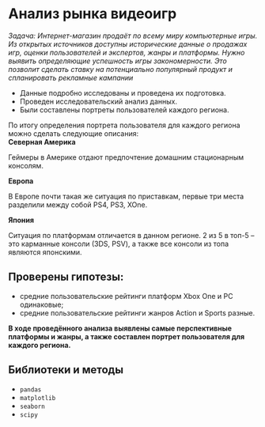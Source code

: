 # Анализ рынка видеоигр

*Задача: Интернет-магазин продаёт по всему миру компьютерные игры. Из открытых источников доступны исторические данные о продажах игр, оценки пользователей и экспертов, жанры и платформы. Нужно выявить определяющие успешность игры закономерности. Это позволит сделать ставку на потенциально популярный продукт и спланировать рекламные кампании*

* Данные подробно исследованы и проведена их подготовка.
* Проведен исследовательский анализ данных.
* Были составлены портреты пользователей каждого региона.

По итогу определения портрета пользователя для каждого региона можно сделать следующие описания:<br>
**Северная Америка**  

Геймеры в Америке отдают предпочтение домашним стационарным консолям.  

**Европа**  

В Европе почти такая же ситуация по приставкам, первые три места разделили между собой PS4, PS3, XOne.  

**Япония**  
  
Ситуация по платформам отличается в данном регионе. 2 из 5 в топ-5 – это карманные консоли (3DS, PSV), а также все консоли из топа являются японскими.

## Проверены гипотезы: 
- средние пользовательские рейтинги платформ Xbox One и PC одинаковые;  
- средние пользовательские рейтинги жанров Action и Sports разные. 

**В ходе проведённого анализа выявлены самые перспективные платформы и жанры, а также составлен портрет пользователя для каждого региона.**

## Библиотеки и методы
* `pandas`
* `matplotlib`
* `seaborn`
* `scipy`
